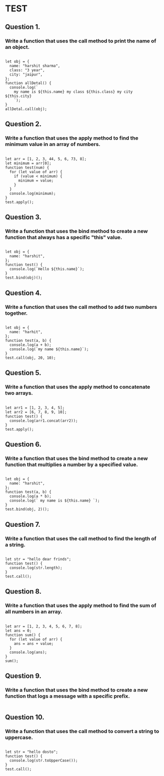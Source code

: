 # TEST

## Question 1.

### Write a function that uses the call method to print the name of an object.

```

let obj = {
  name: "harshit sharma",
  class: "3 year",
  city: "jaipur",
};
function allDetal() {
  console.log(`
    my name is ${this.name} my class ${this.class} my city ${this.city}
    `);
}
allDetal.call(obj);

```

## Question 2.

### Write a function that uses the apply method to find the minimum value in an array of numbers.

```

let arr = [1, 2, 3, 44, 5, 6, 73, 8];
let minimum = arr[0];
function test(num) {
  for (let value of arr) {
    if (value < minimum) {
      minimum = value;
    }
  }
  console.log(minimum);
}
test.apply();

```

## Question 3.

### Write a function that uses the bind method to create a new function that always has a specific "this" value.

```

let obj = {
  name: "harshit",
};
function test() {
  console.log(`Hello ${this.name}`);
}
test.bind(obj)();

```

## Question 4.

### Write a function that uses the call method to add two numbers together.

```

let obj = {
  name: "harhit",
};
function test(a, b) {
  console.log(a + b);
  console.log(`my name ${this.name}`);
}
test.call(obj, 20, 10);

```

## Question 5.

### Write a function that uses the apply method to concatenate two arrays.

```

let arr1 = [1, 2, 3, 4, 5];
let arr2 = [6, 7, 8, 9, 10];
function test() {
  console.log(arr1.concat(arr2));
}
test.apply();

```

## Question 6.

### Write a function that uses the bind method to create a new function that multiplies a number by a specified value.

```

let obj = {
  name: "harshit",
};
function test(a, b) {
  console.log(a * b);
  console.log(` my name is ${this.name} `);
}
test.bind(obj, 2)();

```

## Question 7.

### Write a function that uses the call method to find the length of a string.

```

let str = "hello dear frinds";
function test() {
  console.log(str.length);
}
test.call();

```

## Question 8.

### Write a function that uses the apply method to find the sum of all numbers in an array.

```

let arr = [1, 2, 3, 4, 5, 6, 7, 8];
let ans = 0;
function sum() {
  for (let value of arr) {
    ans = ans + value;
  }
  console.log(ans);
}
sum();

```

## Question 9.

### Write a function that uses the bind method to create a new function that logs a message with a specific prefix.

```

```

## Question 10.

### Write a function that uses the call method to convert a string to uppercase.

```

let str = "hello dosto";
function test() {
  console.log(str.toUpperCase());
}
test.call();

```
